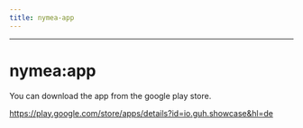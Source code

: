 ```yaml
---
title: nymea-app
---
```


--------------------------------------------

# nymea:app

You can download the app from the google play store.

https://play.google.com/store/apps/details?id=io.guh.showcase&hl=de